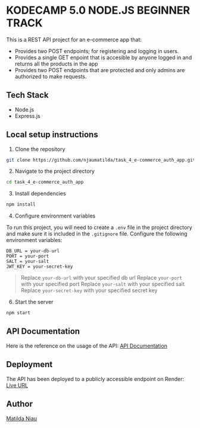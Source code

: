 # KODECAMP 5.0 NODE.JS BEGINNER TRACK
This is a REST API project for an e-commerce app that:
+ Provides two POST endpoints; for registering and logging in users. 
+ Provides a single GET enpoint that is accesible by anyone logged in and returns all the products in the app
+ Provides two POST endpoints that are protected and only admins are authorized to make requests.

## Tech Stack
+ Node.js
+ Express.js 

## Local setup instructions
1. Clone the repository

```bash
git clone https://github.com/njaumatilda/task_4_e-commerce_auth_app.git
```

2. Navigate to the project directory

```bash
cd task_4_e-commerce_auth_app
```

3. Install dependencies

```bash
npm install
```

4. Configure environment variables

To run this project, you will need to create a `.env` file in the project directory and make sure it is included in the `.gitignore` file. Configure the following environment variables:

```env
DB_URL = your-db-url
PORT = your-port
SALT = your-salt
JWT_KEY = your-secret-key
```

> Replace `your-db-url` with your specified db url
> Replace `your-port` with your specified port
> Replace `your-salt` with your specified salt
> Replace `your-secret-key` with your specified secret key

6. Start the server

```bash
npm start
```

## API Documentation
Here is the reference on the usage of the API: 
[API Documentation](https://documenter.getpostman.com/view/38132076/2sB34kEJfY)

## Deployment
The API has been deployed to a publicly accessible endpoint on Render:
[Live URL](https://task-4-e-commerce-auth-app.onrender.com/)

## Author
[Matilda Njau](https://github.com/njaumatilda) 